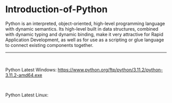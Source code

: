 # Introduction-of-Python
Python is an interpreted, object-oriented, high-level programming language with dynamic semantics. Its high-level built in data structures, combined with dynamic typing and dynamic binding, make it very attractive for Rapid Application Development, as well as for use as a scripting or glue language to connect existing components together. 

--------------------------------------------------------
<br>

Python Latest Windows: https://www.python.org/ftp/python/3.11.2/python-3.11.2-amd64.exe

<br>

Python Latest Linux:
